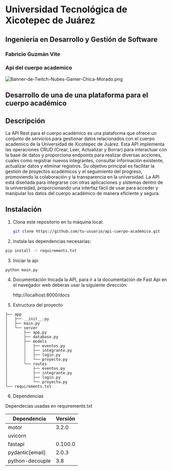 # Universidad Tecnológica de Xicotepec de Juárez
## Ingeniería en Desarrollo y Gestión de Software
### Fabricio Guzmán Vite
###  Api del cuerpo academico

![Banner-de-Twitch-Nubes-Gamer-Chica-Morado.png](https://i.postimg.cc/15q3LFXF/Banner-de-Twitch-Nubes-Gamer-Chica-Morado.png)

## Desarrollo de una de una plataforma para el cuerpo académico

## Descripción
La API Rest para el cuerpo académico es una plataforma que ofrece un conjunto de servicios para gestionar datos relacionados con el cuerpo academico de la Universidad de Xicotepec de Juárez. Esta API implementa las operaciones CRUD (Crear, Leer, Actualizar y Borrar) para interactuar con la base de datos y proporciona endpoints para realizar diversas acciones, cuales como registrar nuevos integrantes, consultar información existente, actualizar datos y eliminar registros. Su objetivo principal es facilitar la gestión de proyectos académicos y el seguimiento del progreso, promoviendo la colaboración y la transparencia en la universidad. La API está diseñada para integrarse con otras aplicaciones y sistemas dentro de la universidad, proporcionando una interfaz fácil de usar para acceder y manipular los datos del cuerpo académico de manera eficiente y segura.

## Instalación

1. Clona este repositorio en tu máquina local:

   ```bash
   git clone https://github.com/tu-usuario/api-cuerpo-academico.git

2. Instala las dependencias necesarias:

  ```bash Instalacion
  pip install -r requirements.txt
  ```

3. Iniciar la api

  ```bash Instalacion
  python main.py
  ```

4. Documentación
Inicada la API, para ir a la documentación de Fast Api en el navegador web deberas usar la siguiente dirección:

   http://localhost:8000/docs

5. Estructura del proyecto

 ```
├── app
│   ├── __init__.py
│   ├── main.py
│   └── server
│       ├── app.py
│       ├── database.py
│       ├── models
│       │   ├── eventos.py
│       │   ├── integrante.py
│       │   ├── login.py
│       │   └── proyecto.py
│       └── routes
│           ├── eventos.py
│           ├── integrante.py
│           ├── login.py
│           └── proyecto.py
└── requirements.txt
 ```

6. Dependencias

Dependecias usadas en requirements.txt

| Dependencia          | Versión  |
|----------------------|----------|
| motor                | 3.2.0    |
| uvicorn              |          |
| fastapi              | 0.100.0  |
| pydantic[email]      | 2.0.3    |
| python-decouple      | 3.8      |
